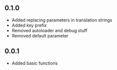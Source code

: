 0.1.0
-----
- Added replacing parameters in translation strings
- Added key prefix
- Removed autoloader and debug stuff
- Removed default parameter

0.0.1
-----
- Added basic functions
